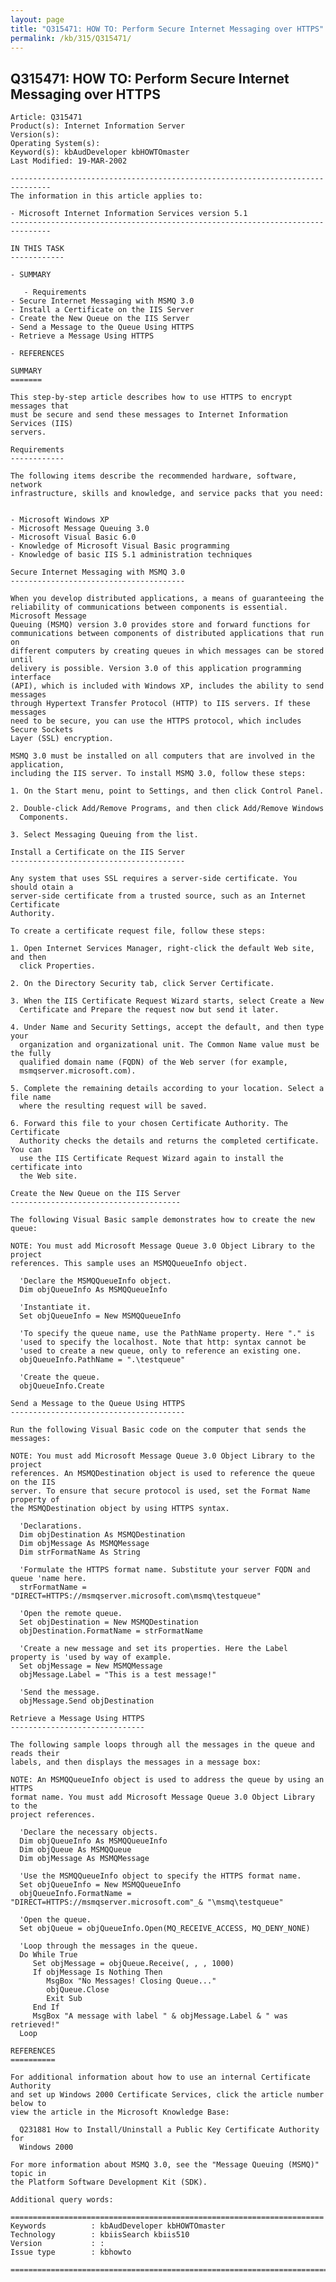```yaml
---
layout: page
title: "Q315471: HOW TO: Perform Secure Internet Messaging over HTTPS"
permalink: /kb/315/Q315471/
---
```


## Q315471: HOW TO: Perform Secure Internet Messaging over HTTPS

	Article: Q315471
	Product(s): Internet Information Server
	Version(s): 
	Operating System(s): 
	Keyword(s): kbAudDeveloper kbHOWTOmaster
	Last Modified: 19-MAR-2002
	
	-------------------------------------------------------------------------------
	The information in this article applies to:
	
	- Microsoft Internet Information Services version 5.1 
	-------------------------------------------------------------------------------
	
	IN THIS TASK
	------------
	
	- SUMMARY
	
	   - Requirements
	- Secure Internet Messaging with MSMQ 3.0
	- Install a Certificate on the IIS Server
	- Create the New Queue on the IIS Server
	- Send a Message to the Queue Using HTTPS
	- Retrieve a Message Using HTTPS
	
	- REFERENCES
	
	SUMMARY
	=======
	
	This step-by-step article describes how to use HTTPS to encrypt messages that
	must be secure and send these messages to Internet Information Services (IIS)
	servers.
	
	Requirements
	------------
	
	The following items describe the recommended hardware, software, network
	infrastructure, skills and knowledge, and service packs that you need:
	
	
	- Microsoft Windows XP
	- Microsoft Message Queuing 3.0
	- Microsoft Visual Basic 6.0
	- Knowledge of Microsoft Visual Basic programming
	- Knowledge of basic IIS 5.1 administration techniques
	
	Secure Internet Messaging with MSMQ 3.0
	---------------------------------------
	
	When you develop distributed applications, a means of guaranteeing the
	reliability of communications between components is essential. Microsoft Message
	Queuing (MSMQ) version 3.0 provides store and forward functions for
	communications between components of distributed applications that run on
	different computers by creating queues in which messages can be stored until
	delivery is possible. Version 3.0 of this application programming interface
	(API), which is included with Windows XP, includes the ability to send messages
	through Hypertext Transfer Protocol (HTTP) to IIS servers. If these messages
	need to be secure, you can use the HTTPS protocol, which includes Secure Sockets
	Layer (SSL) encryption.
	
	MSMQ 3.0 must be installed on all computers that are involved in the application,
	including the IIS server. To install MSMQ 3.0, follow these steps:
	
	1. On the Start menu, point to Settings, and then click Control Panel.
	
	2. Double-click Add/Remove Programs, and then click Add/Remove Windows
	  Components.
	
	3. Select Messaging Queuing from the list.
	
	Install a Certificate on the IIS Server
	---------------------------------------
	
	Any system that uses SSL requires a server-side certificate. You should otain a
	server-side certificate from a trusted source, such as an Internet Certificate
	Authority.
	
	To create a certificate request file, follow these steps:
	
	1. Open Internet Services Manager, right-click the default Web site, and then
	  click Properties.
	
	2. On the Directory Security tab, click Server Certificate.
	
	3. When the IIS Certificate Request Wizard starts, select Create a New
	  Certificate and Prepare the request now but send it later.
	
	4. Under Name and Security Settings, accept the default, and then type your
	  organization and organizational unit. The Common Name value must be the fully
	  qualified domain name (FQDN) of the Web server (for example,
	  msmqserver.microsoft.com).
	
	5. Complete the remaining details according to your location. Select a file name
	  where the resulting request will be saved.
	
	6. Forward this file to your chosen Certificate Authority. The Certificate
	  Authority checks the details and returns the completed certificate. You can
	  use the IIS Certificate Request Wizard again to install the certificate into
	  the Web site.
	
	Create the New Queue on the IIS Server
	--------------------------------------
	
	The following Visual Basic sample demonstrates how to create the new queue:
	
	NOTE: You must add Microsoft Message Queue 3.0 Object Library to the project
	references. This sample uses an MSMQQueueInfo object.
	
	  'Declare the MSMQQueueInfo object.
	  Dim objQueueInfo As MSMQQueueInfo
	
	  'Instantiate it.
	  Set objQueueInfo = New MSMQQueueInfo
	
	  'To specify the queue name, use the PathName property. Here "." is
	  'used to specify the localhost. Note that http: syntax cannot be 
	  'used to create a new queue, only to reference an existing one.
	  objQueueInfo.PathName = ".\testqueue"
	
	  'Create the queue.
	  objQueueInfo.Create
	
	Send a Message to the Queue Using HTTPS
	---------------------------------------
	
	Run the following Visual Basic code on the computer that sends the messages:
	
	NOTE: You must add Microsoft Message Queue 3.0 Object Library to the project
	references. An MSMQDestination object is used to reference the queue on the IIS
	server. To ensure that secure protocol is used, set the Format Name property of
	the MSMQDestination object by using HTTPS syntax.
	
	  'Declarations.
	  Dim objDestination As MSMQDestination
	  Dim objMessage As MSMQMessage
	  Dim strFormatName As String
	
	  'Formulate the HTTPS format name. Substitute your server FQDN and queue 'name here.
	  strFormatName = "DIRECT=HTTPS://msmqserver.microsoft.com\msmq\testqueue"
	
	  'Open the remote queue.
	  Set objDestination = New MSMQDestination
	  objDestination.FormatName = strFormatName
	
	  'Create a new message and set its properties. Here the Label property is 'used by way of example.
	  Set objMessage = New MSMQMessage
	  objMessage.Label = "This is a test message!"
	
	  'Send the message.
	  objMessage.Send objDestination
	
	Retrieve a Message Using HTTPS
	------------------------------
	
	The following sample loops through all the messages in the queue and reads their
	labels, and then displays the messages in a message box:
	
	NOTE: An MSMQQueueInfo object is used to address the queue by using an HTTPS
	format name. You must add Microsoft Message Queue 3.0 Object Library to the
	project references.
	
	  'Declare the necessary objects.
	  Dim objQueueInfo As MSMQQueueInfo
	  Dim objQueue As MSMQQueue
	  Dim objMessage As MSMQMessage
	
	  'Use the MSMQQueueInfo object to specify the HTTPS format name.
	  Set objQueueInfo = New MSMQQueueInfo
	  objQueueInfo.FormatName = "DIRECT=HTTPS://msmqserver.microsoft.com"_& "\msmq\testqueue"
	
	  'Open the queue.
	  Set objQueue = objQueueInfo.Open(MQ_RECEIVE_ACCESS, MQ_DENY_NONE)
	
	  'Loop through the messages in the queue.
	  Do While True
	     Set objMessage = objQueue.Receive(, , , 1000)
	     If objMessage Is Nothing Then
	        MsgBox "No Messages! Closing Queue..."
	        objQueue.Close
	        Exit Sub
	     End If
	     MsgBox "A message with label " & objMessage.Label & " was retrieved!"
	  Loop
	
	REFERENCES
	==========
	
	For additional information about how to use an internal Certificate Authority
	and set up Windows 2000 Certificate Services, click the article number below to
	view the article in the Microsoft Knowledge Base:
	
	  Q231881 How to Install/Uninstall a Public Key Certificate Authority for
	  Windows 2000
	
	For more information about MSMQ 3.0, see the "Message Queuing (MSMQ)" topic in
	the Platform Software Development Kit (SDK).
	
	Additional query words:
	
	======================================================================
	Keywords          : kbAudDeveloper kbHOWTOmaster 
	Technology        : kbiisSearch kbiis510
	Version           : :
	Issue type        : kbhowto
	
	=============================================================================
	
